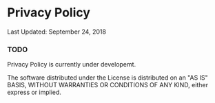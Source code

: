 # Privacy Policy

Last Updated: September 24, 2018

### TODO

Privacy Policy is currently under developemt. 

The software distributed under the License is distributed on an "AS IS" BASIS,
WITHOUT WARRANTIES OR CONDITIONS OF ANY KIND, either express or implied.
